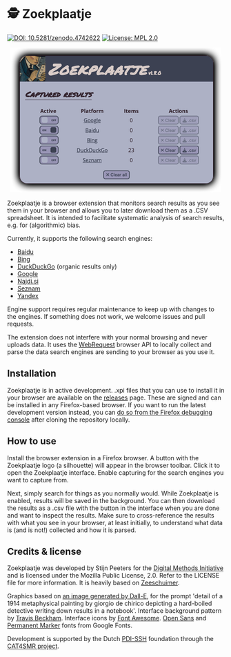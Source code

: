 # 🕵️ Zoekplaatje

[![DOI: 10.5281/zenodo.4742622](https://zenodo.org/badge/DOI/10.5281/zenodo.8356391.svg)](https://doi.org/10.5281/zenodo.8356391)
[![License: MPL 2.0](https://img.shields.io/badge/license-MPL--2.0-informational)](https://github.com/digitalmethodsinitiative/4cat/blob/master/LICENSE)

<p align="center"><img alt="A screenshot of Zoekplaatje's status window" src="images/example_screenshot.png"></p>

Zoekplaatje is a browser extension that monitors search results as you see them in your browser and allows you to later
download them as a .CSV spreadsheet. It is intended to facilitate systematic analysis of search results, e.g. for 
(algorithmic) bias.

Currently, it supports the following search engines:
* [Baidu](https://baidu.com)
* [Bing](https://www.bing.com)
* [DuckDuckGo](https://duckduckgo.com) (organic results only)
* [Google](https://www.google.com)
* [Najdi.si](https://najdi.si)
* [Seznam](https://seznam.cz)
* [Yandex](https://yandex.com)

Engine support requires regular maintenance to keep up with changes to the engines. If something does not work, we
welcome issues and pull requests.

The extension does not interfere with your normal browsing and never uploads data. It uses the 
[WebRequest](https://developer.mozilla.org/en-US/docs/Mozilla/Add-ons/WebExtensions/API/webRequest) browser API to 
locally collect and parse the data search engines are sending to your browser as you use it. 

## Installation
Zoekplaatje is in active development. .xpi files that you can use to install it in your browser are available on the 
[releases](https://github.com/digitalmethodsinitiative/zoekplaatje/releases) page. These are signed and can be installed 
in any Firefox-based browser. If you want to run the latest development version instead, you can [do so from the Firefox
debugging console](https://www.youtube.com/watch?v=J7el77F1ckg) after cloning the repository locally.

## How to use
Install the browser extension in a Firefox browser. A button with the Zoekplaatje logo (a silhouette) will appear in the 
browser toolbar. Click it to open the Zoekplaatje interface. Enable capturing for the search engines you want to 
capture from.

Next, simply search for things as you normally would. While Zoekplaatje is enabled, results will be saved in the 
background. You can then download the results as a .csv file with the button in the interface when you are done and
want to inspect the results. Make sure to cross-reference the results with what you see in your browser, at least 
initially, to understand what data is (and is not!) collected and how it is parsed.

## Credits & license
Zoekplaatje was developed by Stijn Peeters for the [Digital Methods Initiative](https://digitalmethods.net) and is 
licensed under the Mozilla Public License, 2.0. Refer to the LICENSE file for more information.  It is heavily based on 
[Zeeschuimer](https://github.com/digitalmethodsinitiative/zeeschuimer/).

Graphics based on [an image generated by Dall-E](https://labs.openai.com/s/vrkwH6n7rLErCBsKKhIcPzT6), for the prompt 
'detail of a 1914 metaphysical painting by giorgio de chirico depicting a hard-boiled detective writing down results in 
a notebook'. Interface background pattern by [Travis Beckham](https://travisbeckham.com/). Interface icons by
[Font Awesome](https://fontawesome.com/license/free). [Open Sans](https://fonts.google.com/specimen/Open+Sans) and 
[Permanent Marker](https://fonts.google.com/specimen/Permanent+Marker) fonts from Google Fonts. 

Development is supported by the Dutch [PDI-SSH](https://pdi-ssh.nl/en/) foundation through the [CAT4SMR 
project](https://cat4smr.humanities.uva.nl/).
